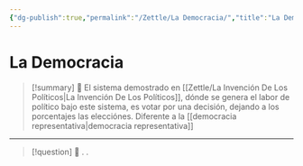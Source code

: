 ```yaml
---
{"dg-publish":true,"permalink":"/Zettle/La Democracia/","title":"La Democracia","tags":["ZeType/Idea"],"created":"2023-09-26T11:04:20.326-05:00","updated":"2023-09-26T11:05:53.382-05:00"}
---
```



# La Democracia

> [!summary] 🧠
> El sistema demostrado en [[Zettle/La Invención De Los Políticos\|La Invención De Los Políticos]], dónde se genera el labor de político bajo este sistema, es votar por una decisión, dejando a los porcentajes las elecciónes.
> Diferente a la [[democracia representativa\|democracia representativa]]

- - - 
> [!question] 🔗
> .
> .
